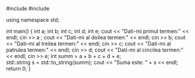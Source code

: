 #include <iostream>
#include <string> 

using namespace std;

int main()
{
    int a;
    int b;
    int c;
    int d;
    int e;
    cout << "Dati-mi primul termen:" << endl;
    cin >> a ;
    cout << "Dati-mi al doilea termen:" << endl;
    cin >> b;
    cout << "Dati-mi al treilea termen:" << endl;
    cin >> c;
    cout << "Dati-mi al patrulea termen:" << endl;
    cin >> d;
    cout << "Dati-mi al cincilea termen:" << endl;
    cin >> e;
     int summ = a + b + c + d + e;  
     std::string s = std::to_string(summ);
     cout << "Suma este: " + s << endl;
     return 0;
}
